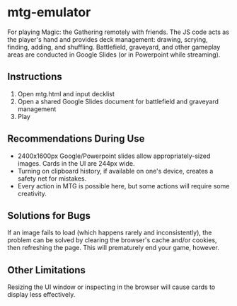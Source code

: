 # mtg-emulator
For playing Magic: the Gathering remotely with friends. The JS code acts as the player's hand and provides deck management: drawing, scrying, finding, adding, and shuffling. Battlefield, graveyard, and other gameplay areas are conducted in Google Slides (or in Powerpoint while streaming).

## Instructions
1. Open mtg.html and input decklist
2. Open a shared Google Slides document for battlefield and graveyard management
3. Play

## Recommendations During Use
- 2400x1600px Google/Powerpoint slides allow appropriately-sized images. Cards in the UI are 244px wide.
- Turning on clipboard history, if available on one's device, creates a safety net for mistakes.
- Every action in MTG is possible here, but some actions will require some creativity.

## Solutions for Bugs
If an image fails to load (which happens rarely and inconsistently), the problem can be solved by clearing the browser's cache and/or cookies, then refreshing the page. This will prematurely end your game, however.

## Other Limitations
Resizing the UI window or inspecting in the browser will cause cards to display less effectively.

